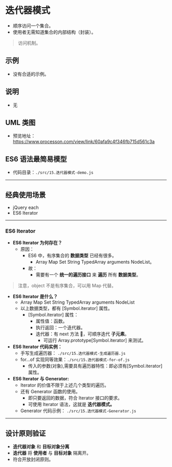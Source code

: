 # 迭代器模式

- 顺序访问一个集合。
- 使用者无需知道集合的内部结构（封装）。

> 访问机制。

## 示例

- 没有合适的示例。

## 说明

- 无

## UML 类图

- 预览地址：https://www.processon.com/view/link/60afa9c4f346fb715d561c3a

## ES6 语法最简易模型

- 代码目录：`./src/15.迭代器模式-demo.js`

---

## 经典使用场景

- jQuery each
- ES6 Iterator

---

### ES6 Iterator

- **ES6 Iterator 为何存在？**
  - 原因：
    - ES6 中，有序集合的 **数据类型** 已经有很多。
      - Array Map Set String TypedArray arguments NodeList。
    - 故：
      - 需要有一个 **统一的遍历接口** 来 **遍历** 所有 **数据类型**。

> 注意，object 不是有序集合，可以用 Map 代替。

- **ES6 Iterator 是什么？**
  - Array Map Set String TypedArray arguments NodeList
  - 以上数据类型，都有 [Symbol.iterator] 属性。
    - [Symbol.iterator] 属性：
      - 属性值：函数。
      - 执行返回：一个迭代器。
      - 迭代器：有 next 方法 ，可顺序迭代 **子元素**。
        - 可运行 Array.prototype[Symbol.iterator] 来测试。
- **ES6 Iterator 代码实例：**
  - 手写生成遍历器： `./src/15.迭代器模式-生成遍历器.js`
  - for...of 实现同等效果：`./src/15.迭代器模式-for-of.js`
    - 传入的参数(对象),需要具有遍历器特性：即必须有[Symbol.iterator]属性。
- **ES6 Iterator 与 Generator:**
  - Iterator 的价值不限于上述几个类型的遍历。
  - 还有 Generator 函数的使用。
    - 即只要返回的数据，符合 Iterator 接口的要求。
    - 可使用 Iterator 语法，这就是 **迭代器模式。**
  - Generator 代码示例： `./src/15.迭代器模式-Generator.js`

---

## 设计原则验证

- **迭代器对象** 和 **目标对象分离**
- **迭代器** 将 **使用者** 与 **目标对象** 隔离开。
- 符合开放封闭原则。
